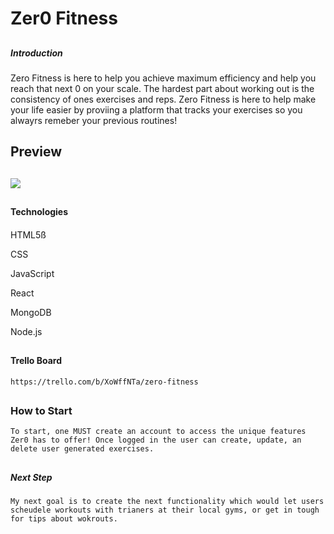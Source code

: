 ## <h1> Zer0 Fitness </h1>

## <h5> Introduction </h5>
Zero Fitness is here to help you achieve maximum efficiency and help you reach that next 0 on your scale. The hardest part about working out is the consistency of ones exercises and reps. Zero Fitness is here to help make your life easier by proviing a platform that tracks your exercises so you alwayrs remeber your previous routines! 


## <h2>Preview</h2>
## <img src="https://i.imgur.com/klUp7bv.png">




## <h4> Technologies <h4>
HTML5ß

CSS

JavaScript

React

MongoDB

Node.js


## <h4> Trello Board </h4>
    https://trello.com/b/XoWffNTa/zero-fitness

## <h3> How to Start </h3>
    To start, one MUST create an account to access the unique features Zer0 has to offer! Once logged in the user can create, update, an delete user generated exercises. 

## <h5>Next Step</h5>
    My next goal is to create the next functionality which would let users scheudele workouts with trianers at their local gyms, or get in tough for tips about wokrouts. 
